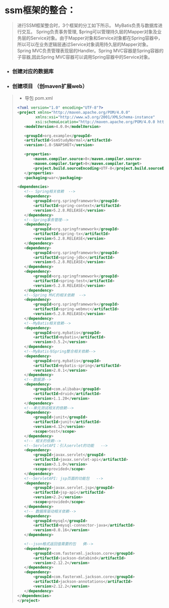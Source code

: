# ssm框架的整合：

> 进行SSM框架整合时，3个框架的分工如下所示。
> MyBatis负责与数据库进行交互。
> Spring负责事务管理, $pring可以管理持久层的Mapper对象及业务层的Service对象。由于Mapper对象和Service对象都在Spring容器中，所以可以在业务逻辑层通过Service对象调用持久层的Mapper对象。
> Spring MVC负责管理表现层的Handler。Spring MVC容器是Spring容器的子容器,因此Spring MVC容器可以调用Spring容器中的Service对象。

- ### 创建对应的数据库

- ### 创建项目  （创maven扩展web）

>- 导包  pom.xml
>
>```xml
><?xml version="1.0" encoding="UTF-8"?>
><project xmlns="http://maven.apache.org/POM/4.0.0"
>         xmlns:xsi="http://www.w3.org/2001/XMLSchema-instance"
>         xsi:schemaLocation="http://maven.apache.org/POM/4.0.0 http://maven.apache.org/xsd/maven-4.0.0.xsd">
>    <modelVersion>4.0.0</modelVersion>
>
>    <groupId>org.example</groupId>
>    <artifactId>SsmStudyNormal</artifactId>
>    <version>1.0-SNAPSHOT</version>
>
>    <properties>
>        <maven.compiler.source>8</maven.compiler.source>
>        <maven.compiler.target>8</maven.compiler.target>
>        <project.build.sourceEncoding>UTF-8</project.build.sourceEncoding>
>    </properties>
>    <packaging>war</packaging>
>
><dependencies>
>    <!-- Spring相关依赖  -->
>    <dependency>
>        <groupId>org.springframework</groupId>
>        <artifactId>spring-context</artifactId>
>        <version>5.2.8.RELEASE</version>
>    </dependency>
>    <!--Spring事务管理-->
>    <dependency>
>        <groupId>org.springframework</groupId>
>        <artifactId>spring-tx</artifactId>
>        <version>5.2.8.RELEASE</version>
>    </dependency>
>    <dependency>
>        <groupId>org.springframework</groupId>
>        <artifactId>spring-jdbc</artifactId>
>        <version>5.2.8.RELEASE</version>
>    </dependency>
>    <dependency>
>        <groupId>org.springframework</groupId>
>        <artifactId>spring-test</artifactId>
>        <version>5.2.8.RELEASE</version>
>    </dependency>
>    <!--Spring MVC的相关依赖  -->
>    <dependency>
>        <groupId>org.springframework</groupId>
>        <artifactId>spring-webmvc</artifactId>
>        <version>5.2.8.RELEASE</version>
>    </dependency>
>    <!--MyBatis相关依赖-->
>    <dependency>
>        <groupId>org.mybatis</groupId>
>        <artifactId>mybatis</artifactId>
>        <version>3.5.2</version>
>    </dependency>
>    <!--MyBatis与Spring整合相关依赖-->
>    <dependency>
>        <groupId>org.mybatis</groupId>
>        <artifactId>mybatis-spring</artifactId>
>        <version>2.0.1</version>
>    </dependency>
>    <!--数据源-->
>    <dependency>
>        <groupId>com.alibaba</groupId>
>        <artifactId>druid</artifactId>
>        <version>1.1.20</version>
>    </dependency>
>    <!--单元测试相关的依赖-->
>    <dependency>
>        <groupId>junit</groupId>
>        <artifactId>junit</artifactId>
>        <version>4.12</version>
>        <scope>test</scope>
>    </dependency>
>    <!-- 相关的依赖-->
>    <!--ServletAPI：引入servlet的功能   -->
>    <dependency>
>        <groupId>javax.servlet</groupId>
>        <artifactId>javax.servlet-api</artifactId>
>        <version>3.1.0</version>
>        <scope>provided</scope>
>    </dependency>
>    <!--ServletAPI: jsp页面的功能包   -->
>    <dependency>
>        <groupId>javax.servlet.jsp</groupId>
>        <artifactId>jsp-api</artifactId>
>        <version>2.2</version>
>        <scope>provided</scope>
>    </dependency>
>    <!-- 数据库驱动相关依赖-->
>    <dependency>
>        <groupId>mysql</groupId>
>        <artifactId>mysql-connector-java</artifactId>
>        <version>8.0.16</version>
>    </dependency>
>
>    <!--json格式返回值需要的包   俩-->
>    <dependency>
>        <groupId>com.fasterxml.jackson.core</groupId>
>        <artifactId>jackson-databind</artifactId>
>        <version>2.12.2</version>
>    </dependency>
>    <dependency>
>        <groupId>com.fasterxml.jackson.core</groupId>
>        <artifactId>jackson-annotations</artifactId>
>        <version>2.12.2</version>
>    </dependency>
></dependencies>
></project>
>```
>
>





